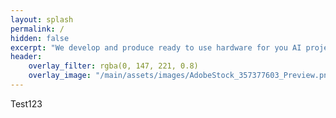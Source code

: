 ```yaml
---
layout: splash
permalink: /
hidden: false
excerpt: "We develop and produce ready to use hardware for you AI projects."
header:
    overlay_filter: rgba(0, 147, 221, 0.8)
    overlay_image: "/main/assets/images/AdobeStock_357377603_Preview.png"
---
```


Test123